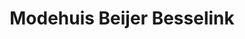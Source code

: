 ---
address: Meester Nelissenstraat 23
title: Modehuis Beijer Besselink
city: Beltrum
zip: '7156'
country: Netherlands
lat: 52.067757
lng: 6.563742
phone: 
email: info@beijerbesselink.nl
url: http://www.beijerbesselink.nl
---